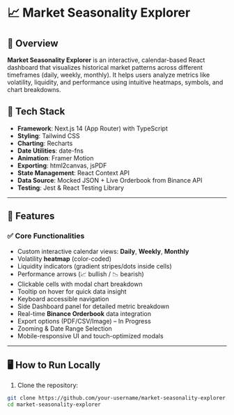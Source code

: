 # 📈 Market Seasonality Explorer

## 🚀 Overview
**Market Seasonality Explorer** is an interactive, calendar-based React dashboard that visualizes historical market patterns across different timeframes (daily, weekly, monthly). It helps users analyze metrics like volatility, liquidity, and performance using intuitive heatmaps, symbols, and chart breakdowns.

## 🔧 Tech Stack
- **Framework**: Next.js 14 (App Router) with TypeScript
- **Styling**: Tailwind CSS
- **Charting**: Recharts
- **Date Utilities**: date-fns
- **Animation**: Framer Motion
- **Exporting**: html2canvas, jsPDF
- **State Management**: React Context API
- **Data Source**: Mocked JSON + Live Orderbook from Binance API
- **Testing**: Jest & React Testing Library

---

## 🧩 Features

### ✅ Core Functionalities
- Custom interactive calendar views: **Daily**, **Weekly**, **Monthly**
- Volatility **heatmap** (color-coded)
- Liquidity indicators (gradient stripes/dots inside cells)
- Performance arrows (📈 bullish / 📉 bearish)
- Clickable cells with modal chart breakdown
- Tooltip on hover for quick data insight
- Keyboard accessible navigation
- Side Dashboard panel for detailed metric breakdown
- Real-time **Binance Orderbook** data integration
- Export options (PDF/CSV/Image) – In Progress
- Zooming & Date Range Selection
- Mobile-responsive UI and touch-optimized modals

---

## 🖥️ How to Run Locally

1. Clone the repository:
```bash
git clone https://github.com/your-username/market-seasonality-explorer.git
cd market-seasonality-explorer


